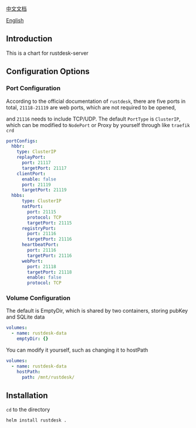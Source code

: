 [中文文档](https://github.com/oslo254804746/rustdesk-server-helm/blob/master/README_zh.MD)


[English](https://github.com/oslo254804746/rustdesk-server-helm/blob/master/README.MD)

## Introduction
This is a chart for rustdesk-server

## Configuration Options
### Port Configuration
According to the official documentation of `rustdesk`, there are five ports in total, `21118-21119` are web ports, which are not required to be opened, 

and `21116` needs to include TCP/UDP. The default `PortType` is `ClusterIP`, which can be modified to `NodePort` or Proxy by yourself through  like `traefik crd`
```yaml
portConfigs:
  hbbr:
    type: ClusterIP
    replayPort:
      port: 21117
      targetPort: 21117
    clientPort:
      enable: false
      port: 21119
      targetPort: 21119
  hbbs:
      type: ClusterIP
      natPort:
        port: 21115
        protocol: TCP
        targetPort: 21115
      registryPort:
        port: 21116
        targetPort: 21116
      heartbeatPort:
        port: 21116
        targetPort: 21116
      webPort:
        port: 21118
        targetPort: 21118
        enable: false
        protocol: TCP
 ```

### Volume Configuration
The default is EmptyDir, which is shared by two containers, storing pubKey and SQLite data
```yaml
volumes:
  - name: rustdesk-data
    emptyDir: {}
```
You can modify it yourself, such as changing it to hostPath
```yaml
volumes:
  - name: rustdesk-data
    hostPath:
      path: /mnt/rustdesk/
```


## Installation
`cd` to the directory
```shell
helm install rustdesk .
```
